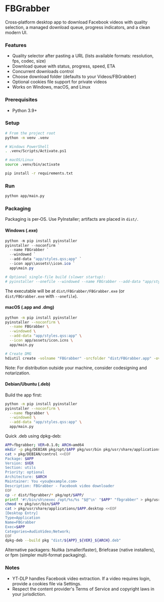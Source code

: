 # FBGrabber

Cross‑platform desktop app to download Facebook videos with quality selection, a managed download queue, progress indicators, and a clean modern UI.

### Features
- Quality selector after pasting a URL (lists available formats: resolution, fps, codec, size)
- Download queue with status, progress, speed, ETA
- Concurrent downloads control
- Choose download folder (defaults to your Videos/FBGrabber)
- Optional cookies file support for private videos
- Works on Windows, macOS, and Linux

### Prerequisites
- Python 3.9+

### Setup
```bash
# From the project root
python -m venv .venv

# Windows PowerShell
. .venv/Scripts/Activate.ps1

# macOS/Linux
source .venv/bin/activate

pip install -r requirements.txt
```

### Run
```bash
python app/main.py
```

### Packaging
Packaging is per‑OS. Use PyInstaller; artifacts are placed in `dist/`.

#### Windows (.exe)
```powershell
python -m pip install pyinstaller
pyinstaller --noconfirm `
  --name FBGrabber `
  --windowed `
  --add-data "app/styles.qss;app" `
  --icon app\\assets\\icon.ico `
  app\main.py

# Optional single-file build (slower startup):
# pyinstaller --onefile --windowed --name FBGrabber --add-data "app/styles.qss;app" app\main.py
```

The executable will be at `dist/FBGrabber/FBGrabber.exe` (or `dist/FBGrabber.exe` with `--onefile`).

#### macOS (.app and .dmg)
```bash
python -m pip install pyinstaller
pyinstaller --noconfirm \
  --name FBGrabber \
  --windowed \
  --add-data "app/styles.qss:app" \
  --icon app/assets/icon.icns \
  app/main.py

# Create DMG
hdiutil create -volname "FBGrabber" -srcfolder "dist/FBGrabber.app" -ov -format UDZO "dist/FBGrabber.dmg"
```

Note: For distribution outside your machine, consider codesigning and notarization.

#### Debian/Ubuntu (.deb)
Build the app first:
```bash
python -m pip install pyinstaller
pyinstaller --noconfirm \
  --name fbgrabber \
  --windowed \
  --add-data "app/styles.qss:app" \
  app/main.py
```

Quick .deb using dpkg-deb:
```bash
APP=fbgrabber; VER=0.1.0; ARCH=amd64
mkdir -p pkg/DEBIAN pkg/opt/$APP pkg/usr/bin pkg/usr/share/applications
cat > pkg/DEBIAN/control <<EOF
Package: $APP
Version: $VER
Section: utils
Priority: optional
Architecture: $ARCH
Maintainer: You <you@example.com>
Description: FBGrabber - Facebook video downloader
EOF
cp -r dist/fbgrabber/* pkg/opt/$APP/
printf '#!/bin/sh\nexec /opt/%s/%s "$@"\n' "$APP" "fbgrabber" > pkg/usr/bin/$APP
chmod +x pkg/usr/bin/$APP
cat > pkg/usr/share/applications/$APP.desktop <<EOF
[Desktop Entry]
Type=Application
Name=FBGrabber
Exec=$APP
Categories=AudioVideo;Network;
EOF
dpkg-deb --build pkg "dist/${APP}_${VER}_${ARCH}.deb"
```

Alternative packagers: Nuitka (smaller/faster), Briefcase (native installers), or fpm (simpler multi‑format packaging).

### Notes
- YT‑DLP handles Facebook video extraction. If a video requires login, provide a cookies file via Settings.
- Respect the content provider's Terms of Service and copyright laws in your jurisdiction.
